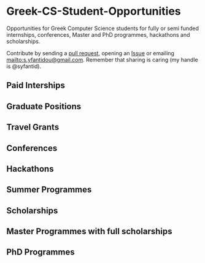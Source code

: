 # Greek-CS-Student-Opportunities
Opportunities for Greek Computer Science students for fully or semi funded internships, conferences, Master and PhD programmes, hackathons and scholarships. 

Contribute by sending a [pull request](https://github.com/syfantid/Greek-CS-Student-Opportunities/pulls), opening an [Issue](https://github.com/syfantid/Greek-CS-Student-Opportunities/issues) or emailing <mailto:s.yfantidou@gmail.com>. Remember that sharing is caring (my handle is @syfantid).

## Paid Interships

## Graduate Positions

## Travel Grants

## Conferences

## Hackathons

## Summer Programmes

## Scholarships

## Master Programmes with full scholarships

## PhD Programmes 


